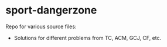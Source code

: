 sport-dangerzone
==================
Repo for various source files:
* Solutions for different problems from TC, ACM, GCJ, CF, etc.
